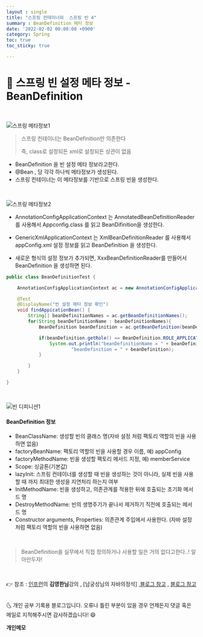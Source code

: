 ```yaml
---
layout : single
title: "스프링 컨테이너와  스프링 빈 4"
summary : BeanDefinition 메타 정보
date: '2022-02-02 00:00:00 +0900'
category: Spring
toc: true
toc_sticky: true

---
```


# 📌 스프링 빈 설정 메타 정보 - BeanDefinition

<br>

![스프링 메타정보1](https://user-images.githubusercontent.com/52389219/152163924-bdb91445-2ba1-4750-b92c-5cfae43c3829.PNG)


> 스프링 컨테이너는 BeanDefinition만 의존한다
>
> 즉, class로 설정되든 xml로 설정되든 상관이 없음

- BeanDefinition 을 빈 설정 메타 정보라고한다.
- @Bean , <bean>  당 각각 하나씩 메타정보가 생성된다.
- 스프링 컨테이너는 이 메타정보를 기반으로 스프링 빈을 생성한다.

<br>

![스프링 메타정보2](https://user-images.githubusercontent.com/52389219/152163995-15dde8e0-620f-455f-8a6e-04f33a78f0af.PNG)

- AnnotationConfigApplicationContext 는 AnnotatedBeanDefinitionReader 를 사용해서 Appconfig.class 를 읽고 BeanDifinition을 생성한다.

- GenericXmlApplicationContext 는 XmlBeanDefinitionReader 를 사용해서 appConfig.xml 설정
  정보를 읽고 BeanDefinition 을 생성한다.
- 새로운 형식의 설정 정보가 추가되면, XxxBeanDefinitionReader를 만들어서 BeanDefinition 을
  생성하면 된다.

```java
public class BeanDefinitionTest {

    AnnotationConfigApplicationContext ac = new AnnotationConfigApplicationContext(AppConfig.class);

    @Test
    @DisplayName("빈 설정 메타 정보 확인")
    void findAppicationBean() {
        String[] beanDefinitionNames = ac.getBeanDefinitionNames();
        for(String beanDefinitionName : beanDefinitionNames){
            BeanDefinition beanDefinition = ac.getBeanDefinition(beanDefinitionName);

            if(beanDefinition.getRole() == BeanDefinition.ROLE_APPLICATION){
                System.out.println("beanDefinitionName = " + beanDefinitionName +
                        "beanDefinition = " + beanDefinition);
            }

        }
    }

}
```

<br>

![빈 디피니션1](https://user-images.githubusercontent.com/52389219/152164325-4c5aa854-31eb-49ba-aec5-d1a1ac5629d4.PNG)

#### BeanDefinition 정보

- BeanClassName: 생성할 빈의 클래스 명(자바 설정 처럼 팩토리 역할의 빈을 사용하면 없음)
- factoryBeanName: 팩토리 역할의 빈을 사용할 경우 이름, 예) appConfig 
- factoryMethodName: 빈을 생성할 팩토리 메서드 지정, 예) memberService
- Scope: 싱글톤(기본값)
- lazyInit: 스프링 컨테이너를 생성할 때 빈을 생성하는 것이 아니라, 실제 빈을 사용할 때 까지 최대한
  생성을 지연처리 하는지 여부
- InitMethodName: 빈을 생성하고, 의존관계를 적용한 뒤에 호출되는 초기화 메서드 명
- DestroyMethodName: 빈의 생명주기가 끝나서 제거하기 직전에 호출되는 메서드 명
- Constructor arguments, Properties: 의존관계 주입에서 사용한다. (자바 설정 처럼 팩토리
  역할의 빈을 사용하면 없음)

<br>

>  BeanDefinition을 실무에서 직접 정의하거나 사용할 일은 거의 없다고한다..! 알아만두자! 


<br>

👉 참조 : [인프런](https://www.inflearn.com/)의 **김영한님**강의 , [남궁성님의 자바의정석] ,[블로그 참고](https://steady-coding.tistory.com/459) , 
[블로그 참고](https://kyun-s-world.gitbook.io/nowstart/spring/springframeworkcore/2-applicationcontext-2)

<br>
🌜 개인 공부 기록용 블로그입니다. 오류나 틀린 부분이 있을 경우 
언제든지 댓글 혹은 메일로 지적해주시면 감사하겠습니다! 😄

<br>

**개인메모**

